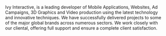 Ivy Interactive, is a leading developer of Mobile Applications, Websites, Ad Campaigns, 3D Graphics and Video production using the latest technology and innovative techniques. We have successfully delivered projects to some of the major global brands across numerous sectors. We work closely with our cliental, offering full support and ensure a complete client satisfaction.
